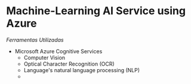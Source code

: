 # Machine-Learning AI Service using Azure

*Ferramentas Utilizadas*

* Microsoft Azure Cognitive Services
  - Computer Vision
  - Optical Character Recognition (OCR)
  - Language's natural language processing (NLP)
  - 
